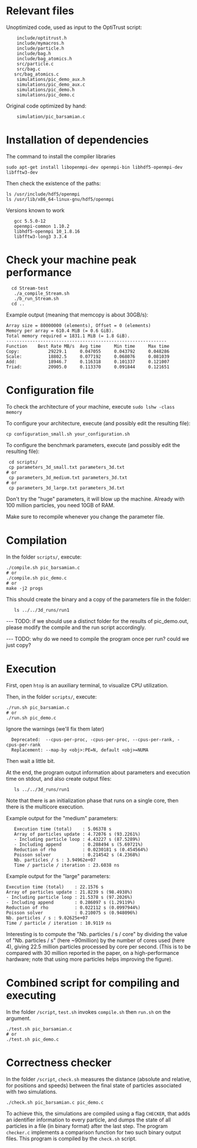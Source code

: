 # Relevant files


Unoptimized code, used as input to the OptiTrust script:

```
	include/optitrust.h
	include/mymacros.h
	include/particle.h
	include/bag.h
	include/bag_atomics.h
	src/particle.c
	src/bag.c
   src/bag_atomics.c
	simulations/pic_demo_aux.h
	simulations/pic_demo_aux.c
	simulations/pic_demo.h
	simulations/pic_demo.c
```

Original code optimized by hand:

```
	simulation/pic_barsamian.c
```



# Installation of dependencies

The command to install the compiler libraries

```
sudo apt-get install libopenmpi-dev openmpi-bin libhdf5-openmpi-dev libfftw3-dev
```

Then check the existence of the paths:
```
ls /usr/include/hdf5/openmpi
ls /usr/lib/x86_64-linux-gnu/hdf5/openmpi
```

Versions known to work

```
   gcc 5.5.0-12
   openmpi-common 1.10.2
   libhdf5-openmpi 10_1.8.16
   libfftw3-long3 3.3.4
```

# Check your machine peak performance

```
  cd Stream-test
   ./a_compile_Stream.sh
   ./b_run_Stream.sh
  cd ..
```

Example output (meaning that memcopy is about 30GB/s):
```
Array size = 80000000 (elements), Offset = 0 (elements)
Memory per array = 610.4 MiB (= 0.6 GiB).
Total memory required = 1831.1 MiB (= 1.8 GiB).
-------------------------------------------------------------
Function    Best Rate MB/s  Avg time     Min time     Max time
Copy:           29229.1     0.047055     0.043792     0.048286
Scale:          18802.5     0.077192     0.068076     0.081039
Add:            18946.7     0.116318     0.101337     0.121007
Triad:          20905.0     0.113370     0.091844     0.121651
```


# Configuration file

To check the architecture of your machine, execute `sudo lshw -class memory`

To configure your architecture, execute (and possibly edit the resulting file):
```
cp configuration_small.sh your_configuration.sh
```

To configure the benchmark parameters, execute (and possibly edit the resulting file):

```
 cd scripts/
 cp parameters_3d_small.txt parameters_3d.txt
# or
 cp parameters_3d_medium.txt parameters_3d.txt
# or
 cp parameters_3d_large.txt parameters_3d.txt
```

Don't try the "huge" parameters, it will blow up the machine.
Already with 100 million particles, you need 10GB of RAM.

Make sure to recompile whenever you change the parameter file.


# Compilation

In the folder `scripts/`, execute:

```
./compile.sh pic_barsamian.c
# or
./compile.sh pic_demo.c
# or
make -j2 progs
```

This should create the binary and a copy of the parameters file in the folder:
```
   ls ../../3d_runs/run1
```
--- TODO: if we should use a distinct folder for the results of pic_demo.out,
   please modify the compile and the run script accordingly.

--- TODO: why do we need to compile the program once per run? could we just copy?

# Execution

First, open `htop` is an auxiliary terminal, to visualize CPU utilization.

Then, in the folder `scripts/`, execute:

```
./run.sh pic_barsamian.c
# or
./run.sh pic_demo.c
```

Ignore the warnings (we'll fix them later)
 ```
   Deprecated:  --cpus-per-proc, -cpus-per-proc, --cpus-per-rank, -cpus-per-rank
   Replacement: --map-by <obj>:PE=N, default <obj>=NUMA
 ```

Then wait a little bit.

At the end, the program output information about parameters and execution time on stdout, and also create output files:
```
   ls ../../3d_runs/run1
```

Note that there is an initialization phase that runs on a single core, then there is the multicore execution.

Example output for the "medium" parameters:
```
   Execution time (total)    : 5.06378 s
   Array of particles update : 4.72076 s (93.2261%)
   - Including particle loop : 4.43227 s (87.5289%)
   - Including append        : 0.288494 s (5.69721%)
   Reduction of rho          : 0.0230181 s (0.454564%)
   Poisson solver            : 0.214542 s (4.2368%)
   Nb. particles / s : 3.94962e+07
   Time / particle / iteration : 23.6038 ns
```

Example output for the "large" parameters:

```
Execution time (total)    : 22.1576 s
Array of particles update : 21.8239 s (98.4938%)
- Including particle loop : 21.5378 s (97.2026%)
- Including append        : 0.286097 s (1.29119%)
Reduction of rho          : 0.022112 s (0.0997944%)
Poisson solver            : 0.210075 s (0.948096%)
Nb. particles / s : 9.02625e+07
Time / particle / iteration : 10.9119 ns
```

Interesting is to compute the "Nb. particles / s / core" by dividing the value of "Nb. particles / s" (here ~90million) by the number of cores used (here 4), giving 22.5 million particles processed by core per second. (This is to be compared with 30 million reported in the paper, on a high-performance hardware; note that using more particles helps improving the figure).


# Combined script for compiling and executing

In the folder `/script`, `test.sh` invokes `compile.sh` then `run.sh` on the argument.

```
./test.sh pic_barsamian.c
# or
./test.sh pic_demo.c
```


# Correctness checker

In the folder `/script`, `check.sh` measures the distance (absolute and relative, for positions and speeds)
between the final state of particles associated with two simulations.

```
./check.sh pic_barsamian.c pic_demo.c
```

To achieve this, the simulations are compiled using a flag `CHECKER`,
that adds an identifier information to every particle, and dumps the
state of all particles in a file (in binary format) after the last step.
The program `checker.c` implements a comparison function for two such
binary output files. This program is compiled by the `check.sh` script.




